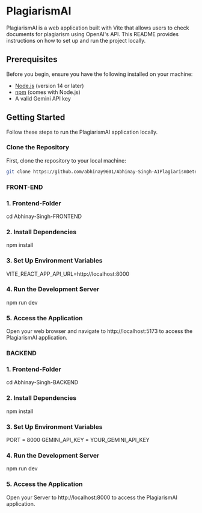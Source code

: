 # PlagiarismAI

PlagiarismAI is a web application built with Vite that allows users to check documents for plagiarism using OpenAI's API. This README provides instructions on how to set up and run the project locally.


## Prerequisites

Before you begin, ensure you have the following installed on your machine:

- [Node.js](https://nodejs.org/) (version 14 or later)
- [npm](https://www.npmjs.com/) (comes with Node.js)
- A valid Gemini API key

## Getting Started

Follow these steps to run the PlagiarismAI application locally.


### Clone the Repository

First, clone the repository to your local machine:

```bash
git clone https://github.com/abhinay9601/Abhinay-Singh-AIPlagiarismDetector.git
```
### FRONT-END

### 1. Frontend-Folder
cd Abhinay-Singh-FRONTEND

### 2. Install Dependencies
npm install

### 3. Set Up Environment Variables
VITE_REACT_APP_API_URL=http://localhost:8000

### 4. Run the Development Server
npm run dev

### 5. Access the Application
Open your web browser and navigate to http://localhost:5173 to access the PlagiarismAI application.


### BACKEND

### 1. Frontend-Folder
cd Abhinay-Singh-BACKEND

### 2. Install Dependencies
npm install

### 3. Set Up Environment Variables
PORT = 8000
GEMINI_API_KEY = YOUR_GEMINI_API_KEY


### 4. Run the Development Server
npm run dev

### 5. Access the Application
Open your Server to http://localhost:8000 to access the PlagiarismAI application.


